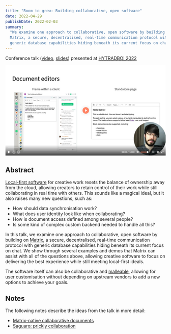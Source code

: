 ```yaml
---
title: "Room to grow: Building collaborative, open software"
date: 2022-04-29
publishDate: 2022-02-03
summary:
  "We examine one approach to collaborative, open software by building on
  Matrix, a secure, decentralised, real-time communication protocol with
  generic database capabilities hiding beneath its current focus on chat."
---
```


Conference talk
([video](https://www.hytradboi.com/2022/room-to-grow-building-collaborative-open-software),
[slides](</talks/2022/HYTRADBOI/Room to grow - Building collaborative, open software.pdf>)) presented at [HYTRADBOI 2022](https://www.hytradboi.com/)

[![](video.png)](https://www.hytradboi.com/2022/room-to-grow-building-collaborative-open-software)

## Abstract

[Local-first software](https://www.inkandswitch.com/local-first/) for creative
work resets the balance of ownership away from the cloud, allowing creators to
retain control of their work while still collaborating in real time with others.
This sounds like a magical ideal, but it also raises many new questions, such
as:

* How should data synchronisation work?
* What does user identity look like when collaborating?
* How is document access defined among several people?
* Is some kind of complex custom backend needed to handle all this?

In this talk, we examine one approach to collaborative, open software by
building on [Matrix](https://matrix.org/), a secure, decentralised, real-time
communication protocol with generic database capabilities hiding beneath its
current focus on chat. We show through several examples and demos that Matrix
can assist with all of the questions above, allowing creative software to focus
on delivering the best experience while still meeting local-first ideals.

The software itself can also be collaborative and
[malleable](https://malleable.systems/), allowing for user customisation without
depending on upstream vendors to add a new options to achieve your goals.

## Notes

The following notes describe the ideas from the talk in more detail:

* [Matrix-native collaborative documents](https://github.com/matrix-org/collaborative-documents/blob/main/docs/collaborative-documents.md)
* [Saguaro: prickly collaboration](https://github.com/matrix-org/collaborative-documents/blob/main/docs/saguaro.md)
